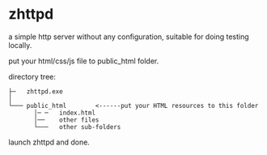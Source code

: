 # zhttpd
a simple http server without any configuration, suitable for doing testing locally.

put your html/css/js file to public_html folder.

directory tree:

```text
├─   zhttpd.exe
│
└─── public_html        <------put your HTML resources to this folder
       │─ ─   index.html
       │──    other files
       └───   other sub-folders
```
launch zhttpd and done.
